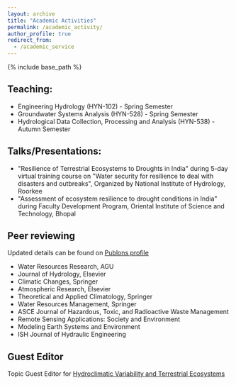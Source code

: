 ```yaml
---
layout: archive
title: "Academic Activities"
permalink: /academic_activity/
author_profile: true
redirect_from:
  - /academic_service
---
```


{% include base_path %}

## Teaching:
* Engineering Hydrology (HYN-102) - Spring Semester
* Groundwater Systems Analysis (HYN-528) - Spring Semester
* Hydrological Data Collection, Processing and Analysis (HYN-538) - Autumn Semester

## Talks/Presentations:
* "Resilience of Terrestrial Ecosystems to Droughts in India" during 5-day virtual training course on "Water security for resilience to deal with disasters and outbreaks", Organized by National Institute of Hydrology, Roorkee
* "Assessment of ecosystem resilience to drought conditions in India" during Faculty Development Program, Oriental Institute of Science and Technology, Bhopal

## Peer reviewing

Updated details can be found on [Publons profile](https://publons.com/researcher/1418272/ashutosh-sharma/peer-review/)

* Water Resources Research, AGU
* Journal of Hydrology, Elsevier
* Climatic Changes, Springer
* Atmospheric Research, Elsevier
* Theoretical and Applied Climatology, Springer
* Water Resources Management, Springer
* ASCE Journal of Hazardous, Toxic, and Radioactive Waste Management
* Remote Sensing Applications: Society and Environment
* Modeling Earth Systems and Environment
* ISH Journal of Hydraulic Engineering

## Guest Editor

Topic Guest Editor for [Hydroclimatic Variability and Terrestrial Ecosystems](https://www.frontiersin.org/research-topics/25520/hydroclimatic-variability-and-terrestrial-ecosystems)




